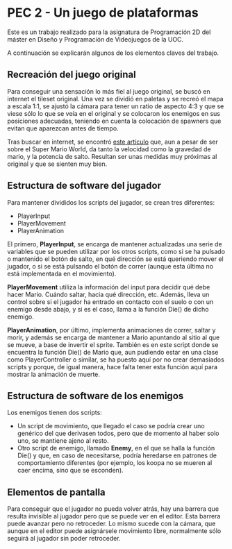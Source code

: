 # PEC 2 - Un juego de plataformas

Este es un trabajo realizado para la asignatura de Programación 2D del máster en Diseño y Programación de Videojuegos de la UOC.

A continuación se explicarán algunos de los elementos claves del trabajo.

## Recreación del juego original

Para conseguir una sensación lo más fiel al juego original, se buscó en internet el tileset original. Una vez se dividió en paletas y se recreó el mapa a escala 1:1, se ajustó la cámara para tener un ratio de aspecto 4:3 y que se viese sólo lo que se veía en el original y se colocaron los enemigos en sus posiciones adecuadas, teniendo en cuenta la colocación de spawners que evitan que aparezcan antes de tiempo.

Tras buscar en internet, se encontró [este artículo](https://blog.hamaluik.ca/posts/super-mario-world-physics/) que, aun a pesar de ser sobre el Super Mario World, da tanto la velocidad como la gravedad de mario, y la potencia de salto. Resultan ser unas medidas muy próximas al original y que se sienten muy bien.

## Estructura de software del jugador

Para mantener divididos los scripts del jugador, se crean tres diferentes:
- PlayerInput
- PlayerMovement
- PlayerAnimation

El primero, **PlayerInput**, se encarga de mantener actualizadas una serie de variables que se pueden utilizar por los otros scripts, como si se ha pulsado o mantenido el botón de salto, en qué dirección se está queriendo mover el jugador, o si se está pulsando el botón de correr (aunque esta última no está implementada en el movimiento).

**PlayerMovement** utiliza la información del input para decidir qué debe hacer Mario. Cuándo saltar, hacia qué dirección, etc. Además, lleva un control sobre si el jugador ha entrado en contacto con el suelo o con un enemigo desde abajo, y si es el caso, llama a la función Die() de dicho enemigo.

**PlayerAnimation**, por último, implementa animaciones de correr, saltar y morir, y además se encarga de mantener a Mario apuntando al sitio al que se mueve, a base de invertir el sprite. También es en este script donde se encuentra la función Die() de Mario que, aun pudiendo estar en una clase como PlayerController o similar, se ha puesto aquí por no crear demasiados scripts y porque, de igual manera, hace falta tener esta función aquí para mostrar la animación de muerte.

## Estructura de software de los enemigos

Los enemigos tienen dos scripts:
- Un script de movimiento, que llegado el caso se podría crear uno genérico del que derivasen todos, pero que de momento al haber solo uno, se mantiene ajeno al resto.
- Otro script de enemigo, llamado **Enemy**, en el que se halla la función Die() y que, en caso de necesitarse, podría heredarse en patrones de comportamiento diferentes (por ejemplo, los koopa no se mueren al caer encima, sino que se esconden).

## Elementos de pantalla

Para conseguir que el jugador no pueda volver atrás, hay una barrera que resulta invisible al jugador pero que se puede ver en el editor. Esta barrera puede avanzar pero no retroceder. Lo mismo sucede con la cámara, que aunque en el editor puede asignársele movimiento libre, normalmente sólo seguirá al jugador sin poder retroceder.
